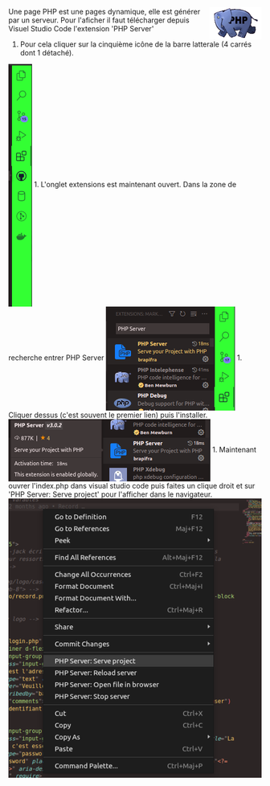 Une page PHP <img align="right" src="../../src/img/php_anim.jpg" alt="PHP" title="PHP" widht="auto" height="64px"> est une pages dynamique, elle est générer par un serveur. Pour l'aficher il faut télécharger depuis Visuel Studio Code l'extension 'PHP Server'

1. Pour cela cliquer sur la cinquième icône de la barre latterale (4 carrés dont 1 détaché).  
<img align="center" src="../../src/screenshot/sideBar.png" alt="Side bar" title="Side bar" widht="auto" height="auto">
1. L'onglet extensions est maintenant ouvert. Dans la zone de recherche entrer PHP Server  
<img align="center" src="../../src/screenshot/searchPhpServer.png" alt="rechercher PHP Server" title="rechercher PHP Server" widht="auto" height="auto">
1. Cliquer dessus (c'est souvent le premier lien) puis l'installer.  
<img align="center" src="../../src/screenshot/phpServer.png" alt="PHP Server" title="PHP Server" widht="auto" height="auto">
1. Maintenant ouvrer l'index.php dans visual studio code puis faites un clique droit et sur 'PHP Server: Serve project' pour l'afficher dans le navigateur.  
<img align="center" src="../../src/screenshot/execPhpServer.png" alt="Exécuter PHP Server" title="Exécuter PHP Server" widht="auto" height="auto">
